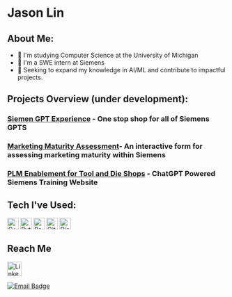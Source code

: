 # Jason Lin

## About Me:
- 📗 I'm studying Computer Science at the University of Michigan
- 💼 I'm a SWE intern at Siemens
- 🌟 Seeking to expand my knowledge in AI/ML and contribute to impactful projects.

  
## Projects Overview (under development):
### [Siemen GPT Experience](https://github.com/Shashhhh/plmGPT) - One stop shop for all of Siemens GPTS
### [Marketing Maturity Assessment](https://github.com/Shashhhh/marketing_maturity)- An interactive form for assessing marketing maturity within Siemens
### [PLM Enablement for Tool and Die Shops](https://plmenablement.onrender.com) - ChatGPT Powered Siemens Training Website

## Tech I've Used:
<p>
  <img alt="C++" src="https://img.shields.io/badge/C%2B%2B-00599C?style=flat-square&logo=c%2B%2B&logoColor=white" height=26/>
  <img alt="Python" src="https://img.shields.io/badge/-Python-3776AB?style=flat-square&logo=python&logoColor=white" height=26/>
  <img alt="React" src="https://img.shields.io/badge/-React-1DA1F2?style=flat-square&logo=react&logoColor=white" height=26/>
  <img alt="Git" src="https://img.shields.io/badge/-Git-F05032?style=flat-square&logo=git&logoColor=white" height=26/>
  <img alt="Django" src="https://img.shields.io/badge/-Django/DRF-092E20?style=flat-square&logo=django&logoColor=white" height=26/>
</p>

## Reach Me
<a href="https://www.linkedin.com/in/jason-lin129" target="_blank">
  <img alt="LinkedIn" src="https://img.shields.io/badge/linkedin-%230077B5.svg?&style=for-the-badge&logo=linkedin&logoColor=white" height=33/>
</a>

[![Email Badge](https://img.shields.io/badge/Gmail-Contact_Me-green?style=flat-square&logo=gmail&logoColor=FFFFFF&labelColor=3A3B3C&color=62F1CD)](mailto:linjay@umich.edu)





